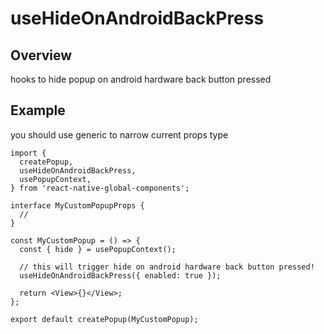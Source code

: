 # useHideOnAndroidBackPress

## Overview

hooks to hide popup on android hardware back button pressed

## Example

you should use generic to narrow current props type

```tsx title="MyCustomPopup.tsx"
import {
  createPopup,
  useHideOnAndroidBackPress,
  usePopupContext,
} from 'react-native-global-components';

interface MyCustomPopupProps {
  //
}

const MyCustomPopup = () => {
  const { hide } = usePopupContext();

  // this will trigger hide on android hardware back button pressed!
  useHideOnAndroidBackPress({ enabled: true });

  return <View>{}</View>;
};

export default createPopup(MyCustomPopup);
```
